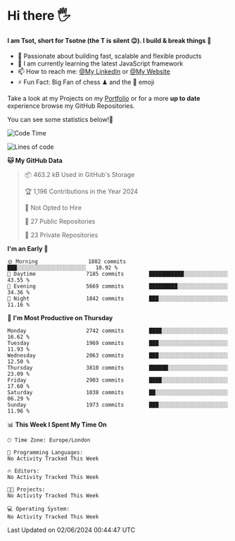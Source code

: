 # Hi there :raised_hand_with_fingers_splayed:
#### I am Tsot, short for Tsotne (the T is silent :wink:). I build & break things :space_invader:
- :telescope: Passionate about building fast, scalable and flexible products
- :seedling: I am currently learning the latest JavaScript framework 
- :mailbox: How to reach me: [@My LinkedIn](https://www.linkedin.com/in/tsotne-gvadzabia/) or [@My Website](https://tsotne.co.uk/contact)
- :zap: Fun Fact: Big Fan of chess ♟ and the 👾 emoji

Take a look at my Projects on my [Portfolio](https://tsotne.co.uk/) or for a more **up to date** experience browse my GitHub Repositories.

You can see some statistics below!:space_invader:
<!--START_SECTION:waka-->
![Code Time](http://img.shields.io/badge/Code%20Time-761%20hrs%202%20mins-blue)

![Lines of code](https://img.shields.io/badge/From%20Hello%20World%20I%27ve%20Written-6.1%20million%20lines%20of%20code-blue)

**🐱 My GitHub Data** 

> 📦 463.2 kB Used in GitHub's Storage 
 > 
> 🏆 1,196 Contributions in the Year 2024
 > 
> 🚫 Not Opted to Hire
 > 
> 📜 27 Public Repositories 
 > 
> 🔑 23 Private Repositories 
 > 
**I'm an Early 🐤** 

```text
🌞 Morning                1802 commits        ███░░░░░░░░░░░░░░░░░░░░░░   10.92 % 
🌆 Daytime                7185 commits        ███████████░░░░░░░░░░░░░░   43.55 % 
🌃 Evening                5669 commits        █████████░░░░░░░░░░░░░░░░   34.36 % 
🌙 Night                  1842 commits        ███░░░░░░░░░░░░░░░░░░░░░░   11.16 % 
```
📅 **I'm Most Productive on Thursday** 

```text
Monday                   2742 commits        ████░░░░░░░░░░░░░░░░░░░░░   16.62 % 
Tuesday                  1969 commits        ███░░░░░░░░░░░░░░░░░░░░░░   11.93 % 
Wednesday                2063 commits        ███░░░░░░░░░░░░░░░░░░░░░░   12.50 % 
Thursday                 3810 commits        ██████░░░░░░░░░░░░░░░░░░░   23.09 % 
Friday                   2903 commits        ████░░░░░░░░░░░░░░░░░░░░░   17.60 % 
Saturday                 1038 commits        ██░░░░░░░░░░░░░░░░░░░░░░░   06.29 % 
Sunday                   1973 commits        ███░░░░░░░░░░░░░░░░░░░░░░   11.96 % 
```


📊 **This Week I Spent My Time On** 

```text
🕑︎ Time Zone: Europe/London

💬 Programming Languages: 
No Activity Tracked This Week

🔥 Editors: 
No Activity Tracked This Week

🐱‍💻 Projects: 
No Activity Tracked This Week

💻 Operating System: 
No Activity Tracked This Week
```


 Last Updated on 02/06/2024 00:44:47 UTC
<!--END_SECTION:waka-->
